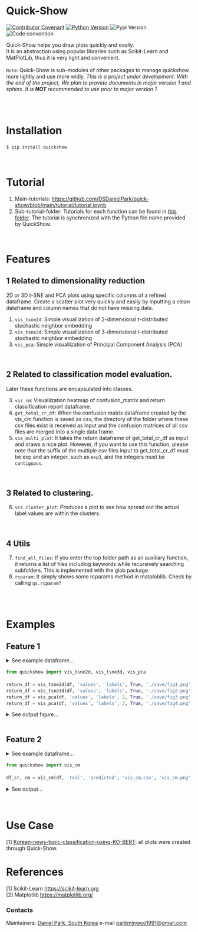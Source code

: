 # Quick-Show

[![Contributor Covenant](https://img.shields.io/badge/contributor%20covenant-v2.0%20adopted-black.svg)](code_of_conduct.md)
[![Python Version](https://img.shields.io/badge/python-3.6%2C3.7%2C3.8-black.svg)](code_of_conduct.md)
![Pypi Version](https://img.shields.io/pypi/v/quickshow.svg)
![Code convention](https://img.shields.io/badge/code%20convention-pep8-black)

Quick-Show helps you draw plots quickly and easily. <br>
It is an abstraction using popular libraries such as Scikit-Learn and MatPlotLib, thus it is very light and convenient. <br><br>
`Note`: Quick-Show is sub-modules of other packages to manage quickshow more lightly and use more widly. 
*This is a project under development. With the end of the project, We plan to provide documents in major version 1 and sphinx. It is **NOT** recommended to use prior to major version 1.*

<br><Br>

# Installation
  ```cmd
  $ pip install quickshow
  ```
<br>

# Tutorial
1. Main-tutorials: https://github.com/DSDanielPark/quick-show/blob/main/tutorial/tutorial.ipynb
2. Sub-tutorial-folder: Tutorials for each function can be found in [this folder](https://github.com/DSDanielPark/quick-show/tree/main/tutorial). The tutorial is synchronized with the Python file name provided by QuickShow.
 

<Br>


# Features
## 1  Related to dimensionality reduction
2D or 3D t-SNE and PCA plots using specific columns of a refined dataframe. 
Create a scatter plot very quickly and easily by inputting a clean dataframe and column names that do not have missing data. 

1) `vis_tsne2d`: Simple visuallization of 2-dimensional t-distributed stochastic neighbor embedding <br>
2) `vis_tsne3d`: Simple visuallization of 3-dimensional t-distributed stochastic neighbor embedding <br>
3) `vis_pca`: Simple visuallization of Principal Component Analysis (PCA) 

<br>

## 2  Related to classification model evaluation. 
Later these functions are encapsulated into classes. <br>

3) `vis_cm`: Visuallization heatmap of confusion_matrix and return classification report dataframe. <br>
4) `get_total_cr_df`: When the confusion matrix dataframe created by the vis_cm function is saved as csv, the directory of the folder where these csv files exist is received as input and the confusion matrices of all csv files are merged into a single data frame. <br> 
5) `vis_multi_plot`: It takes the return dataframe of get_total_cr_df as input and draws a nice plot. However, if you want to use this function, please note that the suffix of the multiple csv files input to get_total_cr_df must be exp and an integer, such as `exp3`, and the integers must be `contiguous`.

<br>

## 3  Related to clustering. 

6) `vis_cluster_plot`: Produces a plot to see how spread out the actual label values ​​are within the clusters.<br>

<br>

## 4  Utils 

7) `find_all_files`: If you enter the top folder path as an auxiliary function, it returns a list of files including keywords while recursively searching subfolders. This is implemented with the glob package.<br>
8) `rcparam`: It simply shows some rcparams method in matploblib. Check by calling `qs.rcparam?`

<Br><Br>

# Examples
## Feature 1  <br>
  <details>
  <summary> See example dataframe... </summary>

  ```python
  import pandas as pd
  df = pd.DataFrame([3,2,3,2,3,3,1,1])
  df['val'] = [np.array([np.random.randint(0,10000),np.random.randint(0,10000),np.random.randint(0,10000)]) for x in df[0]]
  df.columns = ['labels', 'values']
  print(df)
  ```

  |    |   labels | values           |
  |---:|---------:|:-----------------|
  |  0 |        3 | [8231 3320 6894] |
  |  1 |        2 | [3485    7 7374] |
  |  ... |        ... |... |
  |  6 |        1 | [5218 9846 2488] |
  |  7 |        1 | [6661 5105  136] |

  </details>

  ```python
  from quickshow import vis_tsne2d, vis_tsne3d, vis_pca

  return_df = vis_tsne2d(df, 'values', 'labels', True, './save/fig1.png')
  return_df = vis_tsne3d(df, 'values', 'labels', True, './save/fig2.png')
  return_df = vis_pca(df, 'values', 'labels', 2, True, './save/fig3.png')
  return_df = vis_pca(df, 'values', 'labels', 3, True, './save/fig4.png')
  ```

  <details>
  <summary> See output figure... </summary>

  ![](https://github.com/DSDanielPark/quick-show/blob/main/quickshow/output/readme_fig1.png)
  ![](https://github.com/DSDanielPark/quick-show/blob/main/quickshow/output/readme_fig2.png)

  - All function returns the dataframe which used to plot. Thus, use the returned dataframe object to customize your plot. Or use [matplotlib's rcparam](https://matplotlib.org/stable/tutorials/introductory/customizing.html) methods.
  - If the label column does not exist, simply enter `None` as an argument.
  - For more details, please check doc string.
  
  </details>

<br>

## Feature 2 
  <details>
  <summary> See example dataframe... </summary>

  ```python
  import pandas as pd
  label_list, num_rows = ['cat', 'dog', 'horse', 'dorphin'], 300
  df = pd.DataFrame([label_list[np.random.randint(4)] for _ in range(num_rows)], columns=['real'])
  df['predicted'] = [label_list[np.random.randint(4)] for _ in range(num_rows)]  
  print(df)
  ```

  |     | real    | predicted   |
  |----:|:--------|:------------|
  |   0 | cat     | cat         |
  |   1 | horse   | cat         |
  | ... | ...     | ...         |
  |   7 | horse   | dog         |
  | 299 | dorphin | horse       |

  </details>

  ```python
  from quickshow import vis_cm

  df_cr, cm = vis_cm(df, 'real', 'predicted', 'vis_cm.csv', 'vis_cm.png')
  ```

  <details>
  <summary> See output... </summary>

  ```python
  print(df_cr)
  ```
  |           |       cat |       dog |   dorphin |     horse |   accuracy |   macro avg |   weighted avg |
  |:----------|----------:|----------:|----------:|----------:|-----------:|------------:|---------------:|
  | precision |  0.304878 |  0.344828 |  0.285714 |  0.276316 |        0.3 |    0.302934 |       0.304337 |
  | recall    |  0.328947 |  0.246914 |  0.328767 |  0.3      |        0.3 |    0.301157 |       0.3      |
  | f1-score  |  0.316456 |  0.28777  |  0.305732 |  0.287671 |        0.3 |    0.299407 |       0.299385 |
  | support   | 76        | 81        | 73        | 70        |        0.3 |  300        |     300        |


  confusion matirx will be shown as below.
  ![](https://github.com/DSDanielPark/quick-show/blob/main/quickshow/output/readme_fig3.png)

  - This function return pandas.DataFrame obejct of classification report and confusion metix as shown below.
  
  </details>

<br>
<br>

# Use Case
[1] [Korean-news-topic-classification-using-KO-BERT](https://github.com/DSDanielPark/fine-tuned-korean-BERT-news-article-classifier): all plots were created through Quick-Show.

# References
[1] Scikit-Learn https://scikit-learn.org <br>
[2] Matplotlib https://matplotlib.org/


### Contacts
Maintainers: [Daniel Park, South Korea](https://github.com/DSDanielPark) 
e-mail parkminwoo1991@gmail.com
